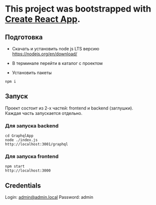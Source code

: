 # This project was bootstrapped with [Create React App](https://github.com/facebook/create-react-app).

## Подготовка
* Скачать и установить node js LTS версию
https://nodejs.org/en/download/

* В терминале перейти в каталог с проектом

* Установить пакеты
```
npm i
```

## Запуск
Проект состоит из 2-х частей: frontend и backend (заглушки).  
Каждая часть запускается отдельно.  

### Для запуска backend 
```
cd GraphqlApp
node ./index.js
http://localhost:3001/graphql
```
### Для запуска frontend
```
npm start
http://localhost:3000
```

## Credentials
Login: admin@admin.local
Password: admin
